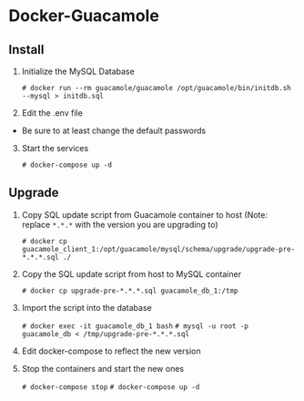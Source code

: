 # Docker-Guacamole

## Install

1.  Initialize the MySQL Database

	`# docker run --rm guacamole/guacamole /opt/guacamole/bin/initdb.sh --mysql > initdb.sql`

2. Edit the .env file
  * Be sure to at least change the default passwords

3. Start the services

	`# docker-compose up -d`


## Upgrade

1. Copy SQL update script from Guacamole container to host (Note: replace `*.*.*` with the version you are upgrading to)

	`# docker cp guacamole_client_1:/opt/guacamole/mysql/schema/upgrade/upgrade-pre-*.*.*.sql ./`

2. Copy the SQL update script from host to MySQL container

	`# docker cp upgrade-pre-*.*.*.sql guacamole_db_1:/tmp`

3. Import the script into the database

	`# docker exec -it guacamole_db_1 bash`
	`# mysql -u root -p guacamole_db < /tmp/upgrade-pre-*.*.*.sql`

4. Edit docker-compose to reflect the new version

5. Stop the containers and start the new ones

	`# docker-compose stop`
	`# docker-compose up -d`
